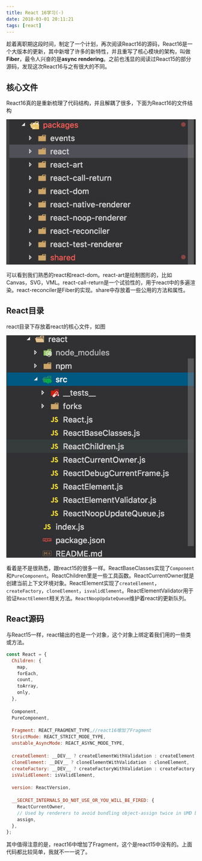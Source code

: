```yaml
---
title: React 16学习(-)
date: 2018-03-01 20:11:21
tags: [react]
---
```


趁着离职期这段时间，制定了一个计划，再次阅读React16的源码，React16是一个大版本的更新，其中新增了许多的新特性，并且重写了核心模块的架构，叫做**Fiber**，最令人兴奋的是**async rendering**。之前也浅显的阅读过React15的部分源码，发现这次React16与之有很大的不同。

## 核心文件

React16真的是重新梳理了代码结构，并且解耦了很多，下面为React16的文件结构

![react16的文件结构](./react16_file_structure.jpg)

可以看到我们熟悉的react和react-dom。react-art是绘制图形的，比如Canvas，SVG，VML。react-call-return是一个试验性的，用于react中的多遍渲染。react-reconciler是Fiber的实现。share中存放着一些公用的方法和属性。
<!--more-->
## React目录

react目录下存放着react的核心文件，如图

![react目录](./react-strycture.jpg)

看着是不是很熟悉，跟react15的很多一样。ReactBaseClasses实现了`Component`和`PureComponent`。ReactChildren里是一些工具函数。ReactCurrentOwner就是创建当前上下文环境对象。ReactElement实现了`createElement`，`createFactory`，`cloneElement`，`isvalidElement`。ReactElementValidator用于验证`ReactElement`相关方法。`ReactNoopUpdateQueue`维护着react的更新队列。

## React源码

与React15一样，react输出的也是一个对象，这个对象上绑定着我们用的一些类或方法。

```javascript
const React = {
  Children: {
    map,
    forEach,
    count,
    toArray,
    only,
  },

  Component,
  PureComponent,

  Fragment: REACT_FRAGMENT_TYPE,//react16增加了Fragment
  StrictMode: REACT_STRICT_MODE_TYPE,
  unstable_AsyncMode: REACT_ASYNC_MODE_TYPE,

  createElement: __DEV__ ? createElementWithValidation : createElement,
  cloneElement: __DEV__ ? cloneElementWithValidation : cloneElement,
  createFactory: __DEV__ ? createFactoryWithValidation : createFactory,
  isValidElement: isValidElement,

  version: ReactVersion,

  __SECRET_INTERNALS_DO_NOT_USE_OR_YOU_WILL_BE_FIRED: {
    ReactCurrentOwner,
    // Used by renderers to avoid bundling object-assign twice in UMD bundles:
    assign,
  },
};
```

其中值得注意的是，react16中增加了Fragment，这个是react15中没有的。上面代码都比较简单，我就不一一说了。
